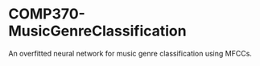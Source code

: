 # COMP370-MusicGenreClassification
An overfitted neural network for music genre classification using MFCCs.

